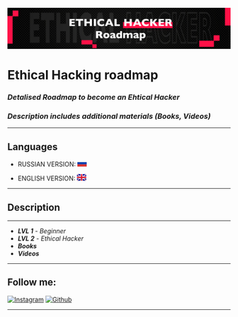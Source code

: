 ![Header](https://github.com/AlexITDev/EthicalHackerRoadmap/blob/main/assets/header.png)

# **Ethical Hacking roadmap**

###  *Detalised Roadmap to become an ***Ehtical Hacker****
###  *Description includes **additional materials** (Books, Videos)*
____
## **Languages**
* RUSSIAN VERSION:
[![RUS](https://github.com/AlexITDev/EthicalHackerRoadmap/blob/main/assets/RU.png)](https://github.com/AlexITDev/EthicalHackerRoadmap/tree/main/languages/README_RUS.md)

* ENGLISH VERSION:
[![ENG](https://github.com/AlexITDev/EthicalHackerRoadmap/blob/main/assets/EN.png)](https://github.com/AlexITDev/EthicalHackerRoadmap/tree/main/languages/README_ENG.md)
____

## **Description**
____
* ***LVL 1** - Beginner*
* ***LVL 2** - Ethical Hacker*
* ***Books***
* ***Videos***
____
## **Follow me:**

[![Instagram](https://img.shields.io/badge/Instagram-000000?style=for-the-badge&logo=instagram&logoColor=white)](https://instagram.com/alexitdev) 
[![Github](https://img.shields.io/badge/GitHub-100000?style=for-the-badge&logo=github&logoColor=white)](https://github.com/AlexITDev)
____
